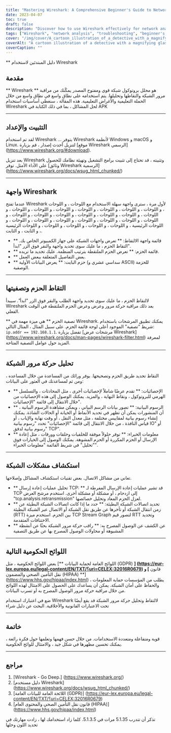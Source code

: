```yaml
---
title: "Mastering Wireshark: A Comprehensive Beginner's Guide to Network Analysis"
date: 2023-04-07
toc: true
draft: false
description: "Discover how to use Wireshark effectively for network analysis and troubleshooting with this detailed beginner's guide."
tags: ["Wireshark", "network analysis", "troubleshooting", "beginner's guide", "network monitoring", "packet capture", "network protocols", "TCP/IP", "data visualization", "network security", "capture filters", "display filters", "network devices", "Ethernet", "network topology", "network diagnostics", "network administration", "network performance", "Wireshark tutorial", "data packets"]
cover: "/img/cover/A_cartoon_illustration_of_a_detective_with_a_magnifying_glass.png"
coverAlt: "A cartoon illustration of a detective with a magnifying glass analyzing network cables, while Wireshark logo hovers above them, symbolizing the process of network troubleshooting and analysis using Wireshark."
coverCaption: ""
---
```


 ** دليل المبتدئين لاستخدام Wireshark  ## مقدمة  ** Wireshark ** هو محلل بروتوكول شبكة قوي ومفتوح المصدر يمكّنك من مراقبة مرور الشبكة والتقاطها وتحليلها. يتم استخدامه على نطاق واسع في نطاق واسع من خلال الحملة التعليمية والأغراض التعليمية. هذه المقالة ، سنغطي أساسيات استخدام Wireshark لحل المشاكل ، بما في ذلك الكتابة في APK  ______  ## التثبيت والإعداد  لقد تم استخدام Wireshark ... يتوفر Wireshark لأنظمة Windows و macOS و Linux. لتنزيل أحدث إصدار ، قم بزيارة [موقع Wireshark الرسمي] (https://www.wireshark.org/#download).  بعد تنزيل Wireshark وتثبيته ، قد تحتاج إلى تثبيت برامج التشغيل وتهيئة نظامك للحصول على الأداء الأمثل. توفر [وثائق Wireshark الرسمية] (https://www.wireshark.org/docs/wsug_html_chunked/)  ______  ## واجهة Wireshark  عندما تفتح Wireshark لأول مرة ، سترى واجهة سهلة الاستخدام مع اللوحات ، و اللوحات ، و اللوحات ، و اللوحات ، و اللوحات ، و اللوحات ، و اللوحات ، و اللوحات ، و اللوحات ، و اللوحات ، و اللوحات ، و اللوحات ، و اللوحات ، و اللوحات ، و اللوحات ، و اللوحات ، و اللوحات ، و اللوحات ، و اللوحات ، و اللوحات ، و اللوحات ، و اللوحات ، و اللوحات ، و اللوحات الرئيسية ، و اللوحات ، و اللوحات ، و اللوحات ، و اللوحات ، و اللوحات الرئيسية ، و الثابت ، و الثابت.  - ** قائمة واجهة الالتقاط: ** تعرض واجهات الشبكة على جهاز الكمبيوتر الخاص بك. التقاط الحزم ، ما عليك سوى تحديد واجهة والنقر فوق الزر "ابدأ". - ** قائمة الحزم: ** تعرض الحزم الملتقطة بترتيب المنظمة. عليك تحديد ما تريده. - ** بعض التفاصيل المتعلقة ببعض العمل. - ** حزم البايت: ** يعرض البيانات الأولية (سداسي عشري و ASCII) للحزمة الوصفية.  ______  ## التقاط الحزم وتصفيتها  لالتقاط الحزم ، ما عليك سوى تحديد واجهة الطلب والنقر فوق الزر "ابدأ". سيبدأ Wireshark بعد ذلك مراقبة حركة مرور وعرض وعرض الحزم الملتقطة في الوقت الفعلي.  ** تصفية الحزم ** هي ميزة مهمة في Wireshark. يمكنك تطبيق المرشحات باستخدام شريط "تصفية" الموجود أعلى لوحة قائمة الحزم. على سبيل المثال ، المثال التالي: `ip.addr == 192.168.1.1`. تفضل بزيارة [مرشحات عرض Wireshark] (https://www.wireshark.org/docs/man-pages/wireshark-filter.html) لمعرفة المزيد حول عوامل التصفية المتاحة.  ______  ## تحليل حركة مرور الشبكة  التقاط تحديد طريق الحزم وتصحيحها. يوفر ورائك من المساعدة من خلال المساعده ، ومن ثم لمساعدتك في العثور على البيانات:  - ** الإحصائيات: ** تقدم عرضًا شاملاً لإحصائيات أخرى ، مثل المحادثات ، والتسلسل الهرمي للبروتوكول ، ونقاط النهاية ، والمزيد. يمكنك الوصول إلى هذه الإحصائيات من خلال الانتقال إلى قائمة "الإحصائيات". - ** الرسوم البيانية: ** تصور بيانات الرسم البياني ، ويمكن مشاهدة الرسوم البيانية ، أن المنشورات يمكن أن تظهر في تحديد الأنماط أو الخيانة أو الحالات الشاذة. يمكنك إنشاء رسوم بيانية لمقاييس مختلفة ، مثل معدل النقل ، أو وقت نهاية والإياب ، أو قياس النافذة ، من خلال الانتقال إلى قائمة "الإحصائيات" تحدد "رسوم بيانية IO" أو "رسوم بيانية لدفق TCP". - ** معلومات الخبراء: ** توفر حلولاً موفقة للخلفيات وحلقات وورقات ، مثل إعادة الإرسال أو الحزم المكررة أو الحزم المشوهة. يمكنك الوصول إلى الخيارات فوق "تحليل" في شريط القائمة "معلومات الخبراء".  ______  ## استكشاف مشكلات الشبكة  تعاني من مشاكل الاتصال. بعض تقنيات استكشاف المشاكل وإصلاحها.  - ** تحليل عمليات إعادة إرسال TCP: ** قد تشير عمليات إعادة الإرسال المفرطة لـ TCP إلى ازدحام ، أو مشكلة أو مشكلة أخرى. استخدم مرشح العرض "tcp.analysis.retransmission" لعزل الحزم المعاد وتحليل خصائصها. - ** تحديد اتصالات الشبكة البطيئة: ** حدد ما إذا كانت اتصالات الشبكة البطيئة عن زمن انتقال الشبكة أو تأخرها عن طريق نقل الشبكة أو الاتصال عبر الشبكة البطيئة (RTT) بين الحزم. استخدم ميزة TCP Stream Graph لتصور قيم RTT وتحديد الاختناقات المتقدمة. - ** عن الكشف عن الوصول المصرح به: ** راقب حركة مرور الشبكة بحثًا عن أنشطة المشبوهة أو محاولات الوصول المصرح بها عن طريق التصفية  ______  ## اللوائح الحكومية التالية  بعض اللوائح الحكومية ، مثل [** اللوائح العامة لحماية البيانات (GDPR) **] (https://eur-lex.europa.eu/legal-content/EN/TXT/؟uri=CELEX:32016R0679) و [** قانون نقل التأمين الصحي والمضمون (HIPAA) **] (https://www.hhs.gov/hipaa/index.html) ، يطلب من المؤسسات حماية المعلومات والحفاظ على أمان الشبكة. يمكن أن يساعدك على الحصول على الامتثال لهذه اللوائح من خلال مراقبة حركة مرور الوصول المصرح به أو تسرب البيانات.  ضع في اعتبارك استخدام Wireshark لالتقاط وتحليل حركة مرور الشبكة قد يقع أيضًا تحت الاعتبارات القانونية والأخلاقية. البحث عن دليل شراء  ______  ## خاتمة  قوية ومتفاعلة ومتعددة الاستخدامات. من خلال حسن فهمها وتعلمها حول فكرة رائعة ، يمكنك تحسين مظهرها في شكل جيد ، والامتثال للوائح الحكومية.  ______  ## مراجع  1. [Wireshark - Go Deep.] (https://www.wireshark.org/) 2. [دليل مستخدم Wireshark] (https://www.wireshark.org/docs/wsug_html_chunked/) 3. [اللائحة العامة للبيانات العامة (GDPR)] (https://eur-lex.europa.eu/legal-content/EN/TXT/؟uri=CELEX:32016R0679) 4. [قانون نقل التأمين الصحي والمحتوى العام (HIPAA)] (https://www.hhs.gov/hipaa/index.html)  تذكر أن تتدرب 5.1.35 مرات في 5.1.3.5. كلما زاد استخدامك لها ، زادت مهارتك في تحديد اللون وحلها    